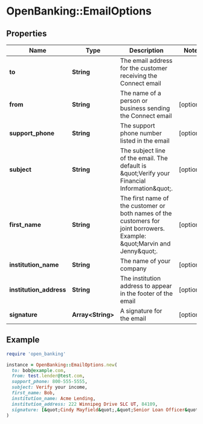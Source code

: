 # OpenBanking::EmailOptions

## Properties

| Name | Type | Description | Notes |
| ---- | ---- | ----------- | ----- |
| **to** | **String** | The email address for the customer receiving the Connect email |  |
| **from** | **String** | The name of a person or business sending the Connect email | [optional] |
| **support_phone** | **String** | The support phone number listed in the email | [optional] |
| **subject** | **String** | The subject line of the email. The default is \&quot;Verify your Financial Information\&quot;. | [optional] |
| **first_name** | **String** | The first name of the customer or both names of the customers for joint borrowers. Example: \&quot;Marvin and Jenny\&quot;. | [optional] |
| **institution_name** | **String** | The name of your company | [optional] |
| **institution_address** | **String** | The institution address to appear in the footer of the email | [optional] |
| **signature** | **Array&lt;String&gt;** | A signature for the email | [optional] |

## Example

```ruby
require 'open_banking'

instance = OpenBanking::EmailOptions.new(
  to: bob@example.com,
  from: test.lender@test.com,
  support_phone: 800-555-5555,
  subject: Verify your income,
  first_name: Bob,
  institution_name: Acme Lending,
  institution_address: 222 Winnipeg Drive SLC UT, 84109,
  signature: [&quot;Cindy Mayfield&quot;,&quot;Senior Loan Officer&quot;,&quot;Direct 123-456-7890&quot;]
)
```

